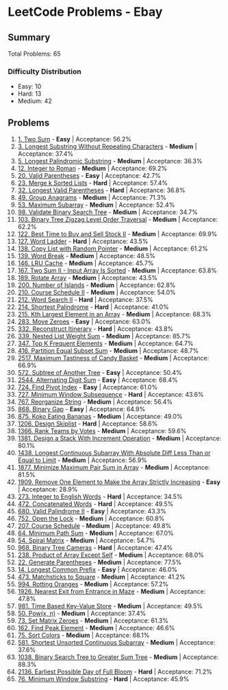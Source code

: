 # LeetCode Problems - Ebay

## Summary
Total Problems: 65

### Difficulty Distribution

- Easy: 10
- Hard: 13
- Medium: 42

## Problems

1. [1. Two Sum](https://leetcode.com/problems/two-sum/) - **Easy** | Acceptance: 56.2%
2. [3. Longest Substring Without Repeating Characters](https://leetcode.com/problems/longest-substring-without-repeating-characters/) - **Medium** | Acceptance: 37.4%
3. [5. Longest Palindromic Substring](https://leetcode.com/problems/longest-palindromic-substring/) - **Medium** | Acceptance: 36.3%
4. [12. Integer to Roman](https://leetcode.com/problems/integer-to-roman/) - **Medium** | Acceptance: 69.2%
5. [20. Valid Parentheses](https://leetcode.com/problems/valid-parentheses/) - **Easy** | Acceptance: 42.7%
6. [23. Merge k Sorted Lists](https://leetcode.com/problems/merge-k-sorted-lists/) - **Hard** | Acceptance: 57.4%
7. [32. Longest Valid Parentheses](https://leetcode.com/problems/longest-valid-parentheses/) - **Hard** | Acceptance: 36.8%
8. [49. Group Anagrams](https://leetcode.com/problems/group-anagrams/) - **Medium** | Acceptance: 71.3%
9. [53. Maximum Subarray](https://leetcode.com/problems/maximum-subarray/) - **Medium** | Acceptance: 52.4%
10. [98. Validate Binary Search Tree](https://leetcode.com/problems/validate-binary-search-tree/) - **Medium** | Acceptance: 34.7%
11. [103. Binary Tree Zigzag Level Order Traversal](https://leetcode.com/problems/binary-tree-zigzag-level-order-traversal/) - **Medium** | Acceptance: 62.2%
12. [122. Best Time to Buy and Sell Stock II](https://leetcode.com/problems/best-time-to-buy-and-sell-stock-ii/) - **Medium** | Acceptance: 69.9%
13. [127. Word Ladder](https://leetcode.com/problems/word-ladder/) - **Hard** | Acceptance: 43.5%
14. [138. Copy List with Random Pointer](https://leetcode.com/problems/copy-list-with-random-pointer/) - **Medium** | Acceptance: 61.2%
15. [139. Word Break](https://leetcode.com/problems/word-break/) - **Medium** | Acceptance: 48.5%
16. [146. LRU Cache](https://leetcode.com/problems/lru-cache/) - **Medium** | Acceptance: 45.7%
17. [167. Two Sum II - Input Array Is Sorted](https://leetcode.com/problems/two-sum-ii-input-array-is-sorted/) - **Medium** | Acceptance: 63.8%
18. [189. Rotate Array](https://leetcode.com/problems/rotate-array/) - **Medium** | Acceptance: 43.5%
19. [200. Number of Islands](https://leetcode.com/problems/number-of-islands/) - **Medium** | Acceptance: 62.8%
20. [210. Course Schedule II](https://leetcode.com/problems/course-schedule-ii/) - **Medium** | Acceptance: 54.0%
21. [212. Word Search II](https://leetcode.com/problems/word-search-ii/) - **Hard** | Acceptance: 37.5%
22. [214. Shortest Palindrome](https://leetcode.com/problems/shortest-palindrome/) - **Hard** | Acceptance: 41.0%
23. [215. Kth Largest Element in an Array](https://leetcode.com/problems/kth-largest-element-in-an-array/) - **Medium** | Acceptance: 68.3%
24. [283. Move Zeroes](https://leetcode.com/problems/move-zeroes/) - **Easy** | Acceptance: 63.0%
25. [332. Reconstruct Itinerary](https://leetcode.com/problems/reconstruct-itinerary/) - **Hard** | Acceptance: 43.8%
26. [339. Nested List Weight Sum](https://leetcode.com/problems/nested-list-weight-sum/) - **Medium** | Acceptance: 85.7%
27. [347. Top K Frequent Elements](https://leetcode.com/problems/top-k-frequent-elements/) - **Medium** | Acceptance: 64.7%
28. [416. Partition Equal Subset Sum](https://leetcode.com/problems/partition-equal-subset-sum/) - **Medium** | Acceptance: 48.7%
29. [2517. Maximum Tastiness of Candy Basket](https://leetcode.com/problems/maximum-tastiness-of-candy-basket/) - **Medium** | Acceptance: 66.9%
30. [572. Subtree of Another Tree](https://leetcode.com/problems/subtree-of-another-tree/) - **Easy** | Acceptance: 50.4%
31. [2544. Alternating Digit Sum](https://leetcode.com/problems/alternating-digit-sum/) - **Easy** | Acceptance: 68.4%
32. [724. Find Pivot Index](https://leetcode.com/problems/find-pivot-index/) - **Easy** | Acceptance: 61.0%
33. [727. Minimum Window Subsequence](https://leetcode.com/problems/minimum-window-subsequence/) - **Hard** | Acceptance: 43.6%
34. [767. Reorganize String](https://leetcode.com/problems/reorganize-string/) - **Medium** | Acceptance: 56.4%
35. [868. Binary Gap](https://leetcode.com/problems/binary-gap/) - **Easy** | Acceptance: 64.9%
36. [875. Koko Eating Bananas](https://leetcode.com/problems/koko-eating-bananas/) - **Medium** | Acceptance: 49.0%
37. [1206. Design Skiplist](https://leetcode.com/problems/design-skiplist/) - **Hard** | Acceptance: 58.6%
38. [1366. Rank Teams by Votes](https://leetcode.com/problems/rank-teams-by-votes/) - **Medium** | Acceptance: 59.6%
39. [1381. Design a Stack With Increment Operation](https://leetcode.com/problems/design-a-stack-with-increment-operation/) - **Medium** | Acceptance: 80.1%
40. [1438. Longest Continuous Subarray With Absolute Diff Less Than or Equal to Limit](https://leetcode.com/problems/longest-continuous-subarray-with-absolute-diff-less-than-or-equal-to-limit/) - **Medium** | Acceptance: 56.9%
41. [1877. Minimize Maximum Pair Sum in Array](https://leetcode.com/problems/minimize-maximum-pair-sum-in-array/) - **Medium** | Acceptance: 81.5%
42. [1909. Remove One Element to Make the Array Strictly Increasing](https://leetcode.com/problems/remove-one-element-to-make-the-array-strictly-increasing/) - **Easy** | Acceptance: 28.9%
43. [273. Integer to English Words](https://leetcode.com/problems/integer-to-english-words/) - **Hard** | Acceptance: 34.5%
44. [472. Concatenated Words](https://leetcode.com/problems/concatenated-words/) - **Hard** | Acceptance: 49.5%
45. [680. Valid Palindrome II](https://leetcode.com/problems/valid-palindrome-ii/) - **Easy** | Acceptance: 43.3%
46. [752. Open the Lock](https://leetcode.com/problems/open-the-lock/) - **Medium** | Acceptance: 60.8%
47. [207. Course Schedule](https://leetcode.com/problems/course-schedule/) - **Medium** | Acceptance: 49.8%
48. [64. Minimum Path Sum](https://leetcode.com/problems/minimum-path-sum/) - **Medium** | Acceptance: 67.0%
49. [54. Spiral Matrix](https://leetcode.com/problems/spiral-matrix/) - **Medium** | Acceptance: 54.7%
50. [968. Binary Tree Cameras](https://leetcode.com/problems/binary-tree-cameras/) - **Hard** | Acceptance: 47.4%
51. [238. Product of Array Except Self](https://leetcode.com/problems/product-of-array-except-self/) - **Medium** | Acceptance: 68.0%
52. [22. Generate Parentheses](https://leetcode.com/problems/generate-parentheses/) - **Medium** | Acceptance: 77.5%
53. [14. Longest Common Prefix](https://leetcode.com/problems/longest-common-prefix/) - **Easy** | Acceptance: 46.0%
54. [473. Matchsticks to Square](https://leetcode.com/problems/matchsticks-to-square/) - **Medium** | Acceptance: 41.2%
55. [994. Rotting Oranges](https://leetcode.com/problems/rotting-oranges/) - **Medium** | Acceptance: 57.2%
56. [1926. Nearest Exit from Entrance in Maze](https://leetcode.com/problems/nearest-exit-from-entrance-in-maze/) - **Medium** | Acceptance: 47.8%
57. [981. Time Based Key-Value Store](https://leetcode.com/problems/time-based-key-value-store/) - **Medium** | Acceptance: 49.5%
58. [50. Pow(x, n)](https://leetcode.com/problems/powx-n/) - **Medium** | Acceptance: 37.4%
59. [73. Set Matrix Zeroes](https://leetcode.com/problems/set-matrix-zeroes/) - **Medium** | Acceptance: 61.3%
60. [162. Find Peak Element](https://leetcode.com/problems/find-peak-element/) - **Medium** | Acceptance: 46.6%
61. [75. Sort Colors](https://leetcode.com/problems/sort-colors/) - **Medium** | Acceptance: 68.1%
62. [581. Shortest Unsorted Continuous Subarray](https://leetcode.com/problems/shortest-unsorted-continuous-subarray/) - **Medium** | Acceptance: 37.6%
63. [1038. Binary Search Tree to Greater Sum Tree](https://leetcode.com/problems/binary-search-tree-to-greater-sum-tree/) - **Medium** | Acceptance: 88.3%
64. [2136. Earliest Possible Day of Full Bloom](https://leetcode.com/problems/earliest-possible-day-of-full-bloom/) - **Hard** | Acceptance: 71.2%
65. [76. Minimum Window Substring](https://leetcode.com/problems/minimum-window-substring/) - **Hard** | Acceptance: 45.9%